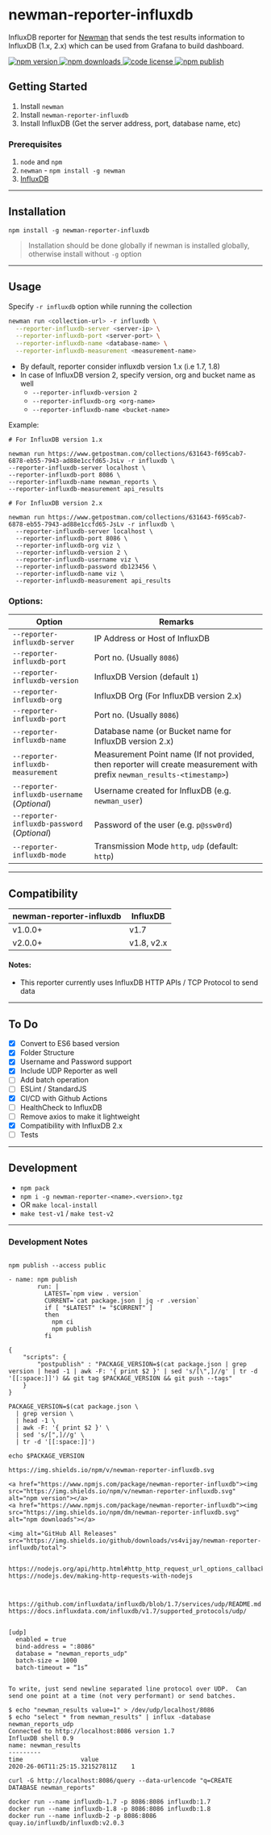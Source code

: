 # newman-reporter-influxdb

InfluxDB reporter for [Newman](https://github.com/postmanlabs/newman) that sends the test results information to InfluxDB (1.x, 2.x) which can be used from Grafana to build dashboard.

<a href="https://www.npmjs.com/package/newman-reporter-influxdb">
  <img alt="npm version" src="https://img.shields.io/npm/v/newman-reporter-influxdb.svg">
  <img alt="npm downloads" src="https://img.shields.io/npm/dm/newman-reporter-influxdb.svg">
  <img alt="code license" src="https://img.shields.io/github/license/vs4vijay/newman-reporter-influxdb">
  <img alt="npm publish" src="https://github.com/vs4vijay/newman-reporter-influxdb/workflows/npm publish/badge.svg">
</a>

## Getting Started

1. Install `newman`
2. Install `newman-reporter-influxdb`
3. Install InfluxDB (Get the server address, port, database name, etc)

### Prerequisites

1. `node` and `npm`
2. `newman` - `npm install -g newman`
3. [InfluxDB](https://github.com/influxdata/influxdb)

---

## Installation

```console
npm install -g newman-reporter-influxdb
```

> Installation should be done globally if newman is installed globally, otherwise install without `-g` option

---

## Usage

Specify `-r influxdb` option while running the collection

```bash
newman run <collection-url> -r influxdb \
  --reporter-influxdb-server <server-ip> \
  --reporter-influxdb-port <server-port> \
  --reporter-influxdb-name <database-name> \
  --reporter-influxdb-measurement <measurement-name>
```

- By default, reporter consider influxdb version 1.x (i.e 1.7, 1.8)
- In case of InfluxDB version 2, specify version, org and bucket name as well
  - `--reporter-influxdb-version 2`
  - `--reporter-influxdb-org <org-name>`
  - `--reporter-influxdb-name <bucket-name>`

Example:

```
# For InfluxDB version 1.x

newman run https://www.getpostman.com/collections/631643-f695cab7-6878-eb55-7943-ad88e1ccfd65-JsLv -r influxdb \
--reporter-influxdb-server localhost \
--reporter-influxdb-port 8086 \
--reporter-influxdb-name newman_reports \
--reporter-influxdb-measurement api_results

# For InfluxDB version 2.x

newman run https://www.getpostman.com/collections/631643-f695cab7-6878-eb55-7943-ad88e1ccfd65-JsLv -r influxdb \
  --reporter-influxdb-server localhost \
  --reporter-influxdb-port 8086 \
  --reporter-influxdb-org viz \
  --reporter-influxdb-version 2 \
  --reporter-influxdb-username viz \
  --reporter-influxdb-password db123456 \
  --reporter-influxdb-name viz \
  --reporter-influxdb-measurement api_results
```

### Options:

**Option** | **Remarks**
--- | --- 
`--reporter-influxdb-server` | IP Address or Host of InfluxDB
`--reporter-influxdb-port` | Port no. (Usually `8086`)
`--reporter-influxdb-version` | InfluxDB Version (default `1`)
`--reporter-influxdb-org` | InfluxDB Org (For InfluxDB version 2.x)
`--reporter-influxdb-port` | Port no. (Usually `8086`)
`--reporter-influxdb-name` | Database name (or Bucket name for InfluxDB version 2.x)
`--reporter-influxdb-measurement` | Measurement Point name (If not provided, then reporter will create measurement with prefix `newman_results-<timestamp>`)
`--reporter-influxdb-username` (*Optional*) | Username created for InfluxDB (e.g. `newman_user`)
`--reporter-influxdb-password` (*Optional*) | Password of the user (e.g. `p@ssw0rd`)
`--reporter-influxdb-mode` | Transmission Mode `http`, `udp` (default: `http`)

---

## Compatibility

**newman-reporter-influxdb** | **InfluxDB**
--- | ---
v1.0.0+ | v1.7
v2.0.0+ | v1.8, v2.x

#### Notes:
- This reporter currently uses InfluxDB HTTP APIs / TCP Protocol to send data

---

## To Do

- [x] Convert to ES6 based version
- [x] Folder Structure
- [x] Username and Password support
- [x] Include UDP Reporter as well
- [ ] Add batch operation
- [ ] ESLint / StandardJS
- [x] CI/CD with Github Actions
- [ ] HealthCheck to InfluxDB
- [ ] Remove axios to make it lightweight
- [x] Compatibility with InfluxDB 2.x
- [ ] Tests

---

## Development

- `npm pack`
- `npm i -g newman-reporter-<name>.<version>.tgz`
- OR `make local-install`
- `make test-v1` / `make test-v2`

---

### Development Notes

```

npm publish --access public

- name: npm publish
        run: |
          LATEST=`npm view . version`
          CURRENT=`cat package.json | jq -r .version`
          if [ "$LATEST" != "$CURRENT" ]
          then
            npm ci
            npm publish
          fi

{
    "scripts": {
        "postpublish" : "PACKAGE_VERSION=$(cat package.json | grep version | head -1 | awk -F: '{ print $2 }' | sed 's/[\",]//g' | tr -d '[[:space:]]') && git tag $PACKAGE_VERSION && git push --tags"
    }
}

PACKAGE_VERSION=$(cat package.json \
  | grep version \
  | head -1 \
  | awk -F: '{ print $2 }' \
  | sed 's/[",]//g' \
  | tr -d '[[:space:]]')

echo $PACKAGE_VERSION

https://img.shields.io/npm/v/newman-reporter-influxdb.svg

<a href="https://www.npmjs.com/package/newman-reporter-influxdb"><img src="https://img.shields.io/npm/v/newman-reporter-influxdb.svg" alt="npm version"></a>
<a href="https://www.npmjs.com/package/newman-reporter-influxdb"><img src="https://img.shields.io/npm/dm/newman-reporter-influxdb.svg" alt="npm downloads"></a>

<img alt="GitHub All Releases" src="https://img.shields.io/github/downloads/vs4vijay/newman-reporter-influxdb/total">


https://nodejs.org/api/http.html#http_http_request_url_options_callback
https://nodejs.dev/making-http-requests-with-nodejs



https://github.com/influxdata/influxdb/blob/1.7/services/udp/README.md
https://docs.influxdata.com/influxdb/v1.7/supported_protocols/udp/


[udp]
  enabled = true
  bind-address = ":8086"
  database = "newman_reports_udp"
  batch-size = 1000
  batch-timeout = “1s”


To write, just send newline separated line protocol over UDP.  Can send one point at a time (not very performant) or send batches.

$ echo "newman_results value=1" > /dev/udp/localhost/8086
$ echo "select * from newman_results" | influx -database newman_reports_udp
Connected to http://localhost:8086 version 1.7
InfluxDB shell 0.9
name: newman_results
---------
time                value
2020-26-06T11:25:15.321527811Z    1

curl -G http://localhost:8086/query --data-urlencode "q=CREATE DATABASE newman_reports"

docker run --name influxdb-1.7 -p 8086:8086 influxdb:1.7
docker run --name influxdb-1.8 -p 8086:8086 influxdb:1.8
docker run --name influxdb-2 -p 8086:8086 quay.io/influxdb/influxdb:v2.0.3

```